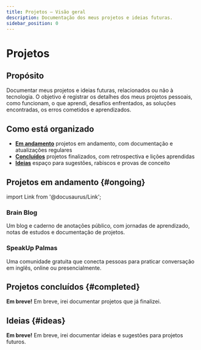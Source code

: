 ```yaml
---
title: Projetos – Visão geral
description: Documentação dos meus projetos e ideias futuras.
sidebar_position: 0
---
```


# Projetos

## Propósito

Documentar meus projetos e ideias futuras, relacionados ou não à tecnologia. O objetivo é registrar os detalhes dos meus projetos pessoais, como funcionam, o que aprendi, desafios enfrentados, as soluções encontradas, os erros cometidos e aprendizados.

## Como está organizado

- **[Em andamento](#ongoing)** projetos em andamento, com documentação e atualizações regulares
- **[Concluídos](#completed)** projetos finalizados, com retrospectiva e lições aprendidas
- **[Ideias](#ideas)** espaço para sugestões, rabiscos e provas de conceito

## Projetos em andamento {#ongoing}

import Link from '@docusaurus/Link';

<div className="cardsGrid">
  <Link className="card" to="/blog/welcome">
    <h3>Brain Blog</h3>
    <p>Um blog e caderno de anotações público, com jornadas de aprendizado, notas de estudos e documentação de projetos.</p>
  </Link>
  <Link className="card" to="/notes/speakup-palmas">
    <h3>SpeakUp Palmas</h3>
    <p>Uma comunidade gratuita que conecta pessoas para praticar conversação em inglês, online ou presencialmente.</p>
  </Link>
</div>

## Projetos concluídos {#completed}

<div class="alert alert--info"><strong>Em breve!</strong> Em breve, irei documentar projetos que já finalizei.</div>

<!-- TODO: Criar documentação para projetos concluídos -->

## Ideias {#ideas}

<div class="alert alert--info"><strong>Em breve!</strong> Em breve, irei documentar ideias e sugestões para projetos futuros.</div>

<!-- TODO: Criar documentação para ideias e sugestões -->
